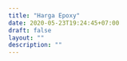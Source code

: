 ```yaml
---
title: "Harga Epoxy"
date: 2020-05-23T19:24:45+07:00
draft: false
layout: ""
description: ""
---
```


